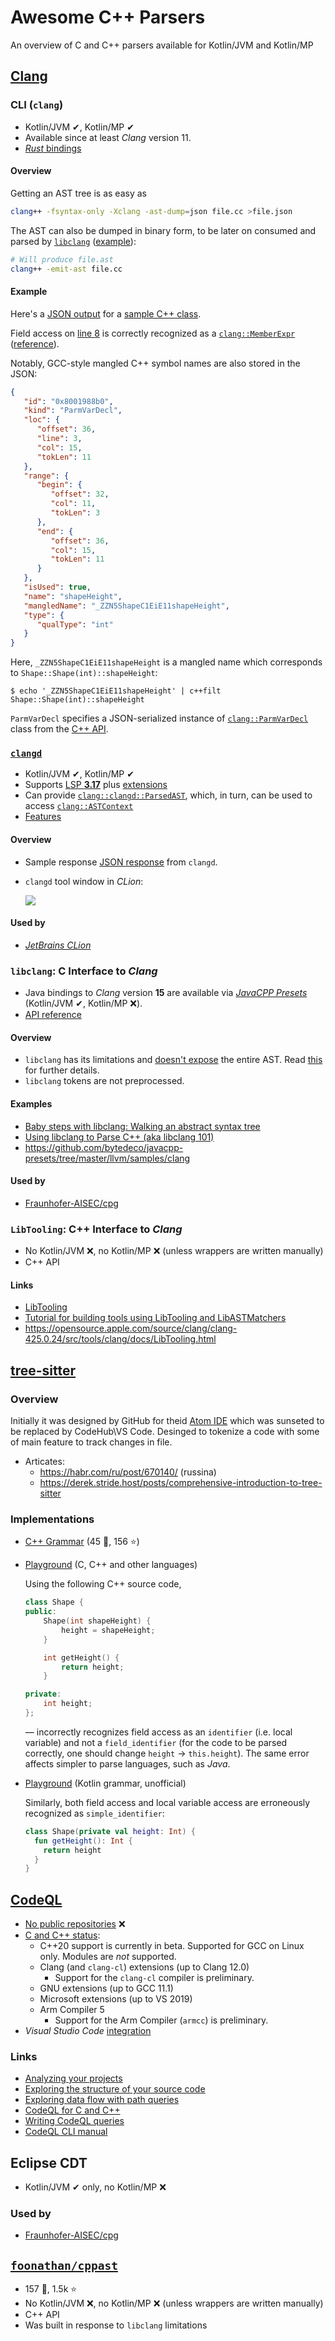 # Awesome C++ Parsers
An overview of C and C++ parsers available for Kotlin/JVM and Kotlin/MP

## [Clang](https://clang.llvm.org)

### CLI (`clang`)

 * Kotlin/JVM ✔, Kotlin/MP ✔
 * Available since at least _Clang_ version 11.
 * [_Rust_ bindings](https://github.com/dtolnay/clang-ast)

#### Overview

Getting an AST tree is as easy as

```bash
clang++ -fsyntax-only -Xclang -ast-dump=json file.cc >file.json
```

The AST can also be dumped in binary form, to be later on consumed and parsed by
[`libclang`](#libclang-c-interface-to-clang) ([example](https://bastian.rieck.me/blog/posts/2015/baby_steps_libclang_ast/)):

```bash
# Will produce file.ast
clang++ -emit-ast file.cc
```

#### Example

Here's a [JSON output](Shape.json) for a [sample C++ class](Shape.cc).

Field access on [line 8](Shape.cc#L8) is correctly recognized as a
[`clang::MemberExpr`](Shape.json#L554)
([reference](https://clang.llvm.org/doxygen/classclang_1_1MemberExpr.html)).

Notably, GCC-style mangled C++ symbol names are also stored in the JSON:

```json
{
   "id": "0x8001988b0",
   "kind": "ParmVarDecl",
   "loc": {
      "offset": 36,
      "line": 3,
      "col": 15,
      "tokLen": 11
   },
   "range": {
      "begin": {
         "offset": 32,
         "col": 11,
         "tokLen": 3
      },
      "end": {
         "offset": 36,
         "col": 15,
         "tokLen": 11
      }
   },
   "isUsed": true,
   "name": "shapeHeight",
   "mangledName": "_ZZN5ShapeC1EiE11shapeHeight",
   "type": {
      "qualType": "int"
   }
}
```

Here, `_ZZN5ShapeC1EiE11shapeHeight` is a mangled name which corresponds to
`Shape::Shape(int)::shapeHeight`:

```console
$ echo '_ZZN5ShapeC1EiE11shapeHeight' | c++filt
Shape::Shape(int)::shapeHeight
```

`ParmVarDecl` specifies a JSON-serialized instance of
[`clang::ParmVarDecl`](https://clang.llvm.org/doxygen/classclang_1_1ParmVarDecl.html)
class from the [C++ API](https://clang.llvm.org/doxygen/namespaceclang.html).

### [`clangd`](https://clangd.llvm.org/)

 * Kotlin/JVM ✔, Kotlin/MP ✔
 * Supports [LSP **3.17**](https://microsoft.github.io/language-server-protocol/specifications/lsp/3.17/specification/)
    plus [extensions](https://clangd.llvm.org/extensions)
 * Can provide [`clang::clangd::ParsedAST`](https://clang.llvm.org/extra/doxygen/classclang_1_1clangd_1_1ParsedAST.html),
    which, in turn, can be used to access [`clang::ASTContext`](https://clang.llvm.org/doxygen/classclang_1_1ASTContext.html)
 * [Features](https://clangd.llvm.org/features)

#### Overview

 * Sample response [JSON response](clangd-response.json) from `clangd`.
 * `clangd` tool window in _CLion_:

    ![](images/clion-clangd-tool-window.png) 

#### Used by

 * [_JetBrains CLion_](https://www.jetbrains.com/clion/)

### `libclang`: C Interface to _Clang_

 * Java bindings to _Clang_ version **15** are available via
   [_JavaCPP Presets_](https://github.com/bytedeco/javacpp-presets/tree/master/llvm) (Kotlin/JVM ✔, Kotlin/MP ❌).
 * [API reference](https://clang.llvm.org/doxygen/group__CINDEX.html)

#### Overview

 * `libclang` has its limitations
    and [doesn't expose](https://clang.llvm.org/docs/Tooling.html#libclang) the
    entire AST.
    Read [this](https://www.foonathan.net/2017/04/cppast/) for further details.
 * `libclang` tokens are not preprocessed.

#### Examples

 * [Baby steps with libclang: Walking an abstract syntax tree](https://bastian.rieck.me/blog/posts/2015/baby_steps_libclang_ast/)
 * [Using libclang to Parse C++ (aka libclang 101)](https://shaharmike.com/cpp/libclang/)
 * <https://github.com/bytedeco/javacpp-presets/tree/master/llvm/samples/clang>

#### Used by

 * [Fraunhofer-AISEC/cpg](https://github.com/Fraunhofer-AISEC/cpg)

### `LibTooling`: C++ Interface to _Clang_

 * No Kotlin/JVM ❌, no Kotlin/MP ❌ (unless wrappers are written manually)
 * C++ API

#### Links

 * [LibTooling](https://clang.llvm.org/docs/LibTooling.html)
 * [Tutorial for building tools using LibTooling and LibASTMatchers](https://clang.llvm.org/docs/LibASTMatchersTutorial.html)
 * <https://opensource.apple.com/source/clang/clang-425.0.24/src/tools/clang/docs/LibTooling.html>

## [tree-sitter](https://github.com/tree-sitter/tree-sitter)

### Overview
Initially it was designed by GitHub for theid [Atom IDE](https://github.com/atom/) which was sunseted to be replaced by CodeHub\VS Code.
Desinged to tokenize a code with some of main feature to track changes in file.

 * Articates:
   - https://habr.com/ru/post/670140/ (russina)
   - https://derek.stride.host/posts/comprehensive-introduction-to-tree-sitter

### Implementations
 * [C++ Grammar](https://github.com/tree-sitter/tree-sitter-cpp) (45 🍴, 156 ⭐)
 * [Playground](https://tree-sitter.github.io/tree-sitter/playground) (C, C++ and other languages)
 
   Using the following C++ source code,
   ```cxx
   class Shape {
   public:
       Shape(int shapeHeight) {
           height = shapeHeight;
       }

       int getHeight() {
           return height;
       }

   private:
       int height;
   };
   ```
   &mdash; incorrectly recognizes field access as an `identifier` (i.e. local variable) and not a `field_identifier` (for the code to be parsed correctly, one should change `height` &rarr; `this.height`). The same error affects simpler to parse languages, such as _Java_.
 * [Playground](https://fwcd.dev/tree-sitter-kotlin/) (Kotlin grammar, unofficial)

   Similarly, both field access and local variable access are erroneously recognized as `simple_identifier`:
   ```kotlin
   class Shape(private val height: Int) {
     fun getHeight(): Int {
       return height
     }
   }
   ```
## [CodeQL](https://codeql.github.com)
 * [No public repositories](https://github.com/codeql) ❌
 * [C and C++ status](https://codeql.github.com/docs/codeql-overview/supported-languages-and-frameworks):
   * C++20 support is currently in beta. Supported for GCC on Linux only. Modules are _not_ supported.
   * Clang (and `clang-cl`) extensions (up to Clang 12.0)
     * Support for the `clang-cl` compiler is preliminary.
   * GNU extensions (up to GCC 11.1)
   * Microsoft extensions (up to VS 2019)
   * Arm Compiler 5
     * Support for the Arm Compiler (`armcc`) is preliminary.
 * _Visual Studio Code_ [integration](https://codeql.github.com/docs/codeql-for-visual-studio-code/)

### Links

 * [Analyzing your projects](https://codeql.github.com/docs/codeql-for-visual-studio-code/analyzing-your-projects/)
 * [Exploring the structure of your source code](https://codeql.github.com/docs/codeql-for-visual-studio-code/exploring-the-structure-of-your-source-code/)
 * [Exploring data flow with path queries](https://codeql.github.com/docs/codeql-for-visual-studio-code/exploring-data-flow-with-path-queries/)
 * [CodeQL for C and C++](https://codeql.github.com/docs/codeql-language-guides/codeql-for-cpp/)
 * [Writing CodeQL queries](https://codeql.github.com/docs/writing-codeql-queries/)
 * [CodeQL CLI manual](https://codeql.github.com/docs/codeql-cli/manual/)

## Eclipse CDT

 * Kotlin/JVM ✔ only, no Kotlin/MP ❌

### Used by

* [Fraunhofer-AISEC/cpg](https://github.com/Fraunhofer-AISEC/cpg)

## [`foonathan/cppast`](https://github.com/foonathan/cppast)

 * 157 🍴, 1.5k ⭐
 * No Kotlin/JVM ❌, no Kotlin/MP ❌ (unless wrappers are written manually)
 * C++ API
 * Was built in response to `libclang` limitations
